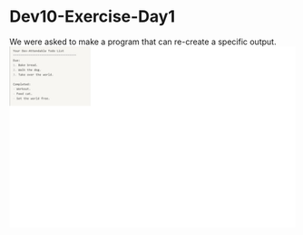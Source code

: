 # Dev10-Exercise-Day1
We were asked to make a program that can re-create a specific output.
![ExerciseDay1](ExerciseDay1.jpg)
